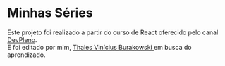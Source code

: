 # Minhas Séries

<p>Este projeto foi realizado a partir do curso de React oferecido pelo canal <a href="https://www.youtube.com/channel/UC07JWf9A0B1scApbS1Te7Ww/videos">DevPleno</a>.<br/>
        E foi editado por mim, <a href="https://github.com/thalesburakowski">Thales Vinícius Burakowski </a> em busca do aprendizado.
        </p>
